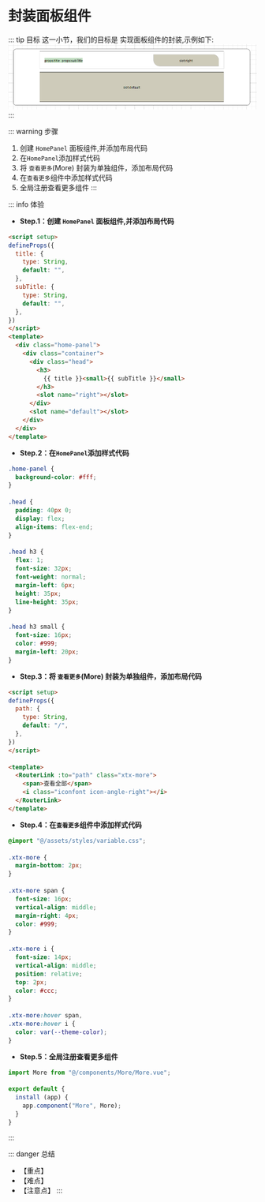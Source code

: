# 封装面板组件

::: tip 目标
这一小节，我们的目标是 实现面板组件的封装,示例如下:
![panel](./images/30.png)
:::

::: warning 步骤

1. 创建 `HomePanel` 面板组件,并添加布局代码
2. 在`HomePanel`添加样式代码
3. 将 `查看更多`(More) 封装为单独组件，添加布局代码
4. 在`查看更多`组件中添加样式代码
5. 全局注册查看更多组件
:::

::: info 体验

* **Step.1：创建 `HomePanel` 面板组件,并添加布局代码**

```html
<script setup>
defineProps({
  title: {
    type: String,
    default: "",
  },
  subTitle: {
    type: String,
    default: "",
  },
})
</script>
<template>
  <div class="home-panel">
    <div class="container">
      <div class="head">
        <h3>
          {{ title }}<small>{{ subTitle }}</small>
        </h3>
        <slot name="right"></slot>
      </div>
      <slot name="default"></slot>
    </div>
  </div>
</template>
```

* **Step.2：在`HomePanel`添加样式代码**

```css
.home-panel {
  background-color: #fff;
}

.head {
  padding: 40px 0;
  display: flex;
  align-items: flex-end;
}

.head h3 {
  flex: 1;
  font-size: 32px;
  font-weight: normal;
  margin-left: 6px;
  height: 35px;
  line-height: 35px;
}

.head h3 small {
  font-size: 16px;
  color: #999;
  margin-left: 20px;
}
```

* **Step.3：将 `查看更多`(More) 封装为单独组件，添加布局代码**

```html
<script setup>
defineProps({
  path: {
    type: String,
    default: "/",
  },
})
</script>

<template>
  <RouterLink :to="path" class="xtx-more">
    <span>查看全部</span>
    <i class="iconfont icon-angle-right"></i>
  </RouterLink>
</template>
```

* **Step.4：在`查看更多`组件中添加样式代码**

```css
@import "@/assets/styles/variable.css";

.xtx-more {
  margin-bottom: 2px;
}

.xtx-more span {
  font-size: 16px;
  vertical-align: middle;
  margin-right: 4px;
  color: #999;
}

.xtx-more i {
  font-size: 14px;
  vertical-align: middle;
  position: relative;
  top: 2px;
  color: #ccc;
}

.xtx-more:hover span,
.xtx-more:hover i {
  color: var(--theme-color);
}
```

* **Step.5：全局注册查看更多组件**

```js
import More from "@/components/More/More.vue";

export default {
  install (app) {
    app.component("More", More);
  }
}
```

:::

::: danger 总结

* 【重点】
* 【难点】
* 【注意点】
:::
